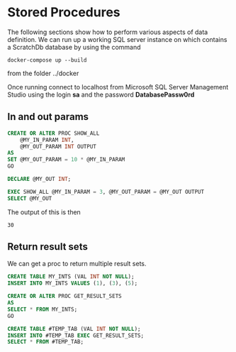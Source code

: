 # Stored Procedures

The following sections show how to perform various aspects of data definition. We can run up a working SQL server instance on which contains a ScratchDb database by using the command 

```
docker-compose up --build
```
from the folder ../docker

Once running connect to localhost from Microsoft SQL Server Management Studio using the login **sa** and the password **DatabasePassw0rd**


## In and out params
```sql
CREATE OR ALTER PROC SHOW_ALL
    @MY_IN_PARAM INT,
    @MY_OUT_PARAM INT OUTPUT
AS
SET @MY_OUT_PARAM = 10 * @MY_IN_PARAM
GO

DECLARE @MY_OUT INT;

EXEC SHOW_ALL @MY_IN_PARAM = 3, @MY_OUT_PARAM = @MY_OUT OUTPUT
SELECT @MY_OUT
```

The output of this is then 
```
30
```
## Return result sets
We can get a proc to return multiple result sets. 

```sql
CREATE TABLE MY_INTS (VAL INT NOT NULL);
INSERT INTO MY_INTS VALUES (1), (3), (5);

CREATE OR ALTER PROC GET_RESULT_SETS
AS
SELECT * FROM MY_INTS;	
GO

CREATE TABLE #TEMP_TAB (VAL INT NOT NULL);
INSERT INTO #TEMP_TAB EXEC GET_RESULT_SETS;
SELECT * FROM #TEMP_TAB;
```